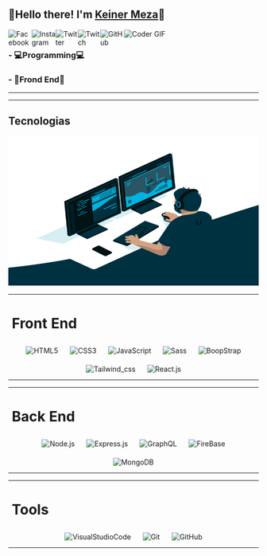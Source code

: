 
## 👋Hello there! I'm [Keiner Meza][website]👦

<a href="https://www.facebook.com/Keinermeza2004">
  <img align="left" title="Facebook" width="47px" src="https://img.icons8.com/color/40/000000/facebook-new.png" />
</a>

<a href="https://www.instagram.com/keinermeza04/">
  <img align="left" title="Instagram" width="48px" src="https://img.icons8.com/fluent/48/000000/instagram-new.png"/>
</a>

<a href="https://twitter.com/Keiner_Meza04">
  <img align="left" title="Twitter" width="45px" src="https://raw.githubusercontent.com/peterthehan/peterthehan/master/assets/twitter.svg" />
</a>

<a href="https://www.twitch.tv/keinfloo">
  <img align="left" title="Twitch" width="45px" src="https://img.icons8.com/fluent/48/000000/twitch.png" />
</a>

<a href="https://github.com/KeinerMeza04">
  <img align="left" title="GitHub" width="48px" src="https://img.icons8.com/fluent/48/000000/github.png" />
</a>

<img src="https://media.giphy.com/media/SWoSkN6DxTszqIKEqv/giphy.gif" alt="Coder GIF" width="700" height="300">


### - 💻Programming💻

### - 🎯Frond End🎯


<!--Link-->
[website]: https://www.facebook.com/Keinermeza2004


<hr>

<hr>



## Tecnologias 

<img src="gif/code.gif" alt="gif" width="800" height="300">


<table><tr><td valign="top" width="33%">

# Front End
<div align="center">

<img style="margin: 10px" src="https://img.icons8.com/color/96/000000/html-5.png" alt="HTML5" height="80" title="Html5" />  

<img style="margin: 10px" src="https://img.icons8.com/color/96/000000/css3.png" alt="CSS3" height="80" title="Css3" />

<img style="margin: 10px" src="https://img.icons8.com/color/96/000000/javascript-logo-1.png" title="JavaScript" height="80" />

<img style="margin: 10px" src="https://img.icons8.com/color/96/000000/sass.png" title="Sass" height="80"/>  

<img style="margin: 10px" src="https://icons.getbootstrap.com/assets/img/icons-hero.png" title="BoopStrap" height="80"/>  

<img style="margin: 10px" src="https://tailwindcss.com/_next/static/media/tailwindcss-mark.cb8046c163f77190406dfbf4dec89848.svg" title="Tailwind_css" height="60"/> 

<img style="margin: 10px" src="https://img.icons8.com/color/96/000000/react-native.png" title="React.js" height="85" />  

  
</div></td>




<table><tr><td valign="top" width="33%">

# Back End  
<div align="center"> 

<img style="margin: 10px" src="https://profilinator.rishav.dev/skills-assets/nodejs-original-wordmark.svg" title="Node.js" height="100" />  

<img style="margin: 10px" src="https://profilinator.rishav.dev/skills-assets/express-original-wordmark.svg" title="Express.js" height="100" /> 

<img style="margin: 10px" src="https://img.icons8.com/color/96/000000/graphql.png" title="GraphQL" height="80" />  

<img style="margin: 10px" src="https://img.icons8.com/color/96/000000/google-firebase-console.png" title="FireBase" height="80" />  

<img style="margin: 10px" src="https://profilinator.rishav.dev/skills-assets/mongodb-original-wordmark.svg" title="MongoDB" height="85" />


<!-- <img style="margin: 10px" src="https://profilinator.rishav.dev/skills-assets/php-original.svg" alt="PHP" height="50" />   
<img style="margin: 10px" src="https://profilinator.rishav.dev/skills-assets/linux-original.svg" alt="Linux" height="50" />  
<img style="margin: 10px" src="https://profilinator.rishav.dev/skills-assets/nginx-original.svg" alt="Nginx" height="50" />  
<img style="margin: 10px" src="https://profilinator.rishav.dev/skills-assets/python-original.svg" alt="Python" height="50" />  
<img style="margin: 10px" src="https://profilinator.rishav.dev/skills-assets/git-scm-icon.svg" alt="Git" height="50" />  
<img style="margin: 10px" src="https://profilinator.rishav.dev/skills-assets/redux-original.svg" alt="Redux" height="50" />  
<img style="margin: 10px" src="https://profilinator.rishav.dev/skills-assets/gnu_bash-icon.svg" alt="Bash" height="50" />  
<img style="margin: 10px" src="https://profilinator.rishav.dev/skills-assets/cplusplus-original.svg" alt="C++" height="50" />  -->
</div></td>




<table><tr><td valign="top" width="33%">

# Tools
<div align="center">

<img style="margin: 10px" src="https://img.icons8.com/fluent/96/000000/visual-studio-code-2019.png" title="VisualStudioCode" height="80" />

<img style="margin: 10px" src="https://img.icons8.com/color/96/000000/git.png" alt="Git" height="80" />

<img style="margin: 10px" src="https://img.icons8.com/fluent/96/000000/github.png" alt="GitHub" height="80" />


</div></td>


